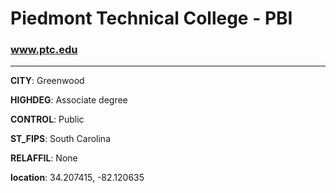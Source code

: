 # Piedmont Technical College - PBI
### www.ptc.edu
---
**CITY**: Greenwood

**HIGHDEG**: Associate degree

**CONTROL**: Public

**ST_FIPS**: South Carolina

**RELAFFIL**: None

**location**: 34.207415, -82.120635